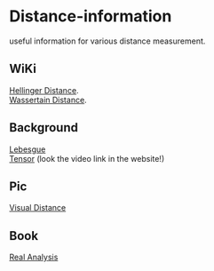 # Distance-information
useful information for various distance measurement.

## WiKi
[Hellinger Distance](https://en.wikipedia.org/wiki/Hellinger_distance).  
[Wassertain Distance](https://en.wikipedia.org/wiki/Wasserstein_metric).

## Background
[Lebesgue](https://blog.sciencenet.cn/blog-752541-831225.html)  
[Tensor](https://blog.csdn.net/qimo601/article/details/109959663) (look the video link in the website!)

## Pic
[Visual Distance](https://twitter.com/gabrielpeyre/status/1299656980911587328)

## Book
[Real Analysis](http://www.cmat.edu.uy/~mordecki/courses/medida2013/book.pdf)
